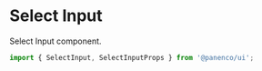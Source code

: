 # Select Input

Select Input component.

```js
import { SelectInput, SelectInputProps } from '@panenco/ui';
```

<!-- STORY -->
